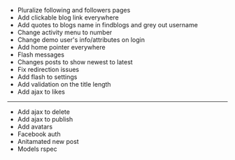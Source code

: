 * Pluralize following and followers pages
* Add clickable blog link everywhere
* Add quotes to blogs name in findblogs and grey out username
* Change activity menu to number
* Change demo user's info/attributes on login
* Add home pointer everywhere
* Flash messages
* Changes posts to show newest to latest
* Fix redirection issues
* Add flash to settings
* Add validation on the title length
* Add ajax to likes
---
* Add ajax to delete
* Add ajax to publish
* Add avatars
* Facebook auth
* Anitamated new post
* Models rspec